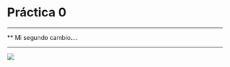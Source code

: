 # Práctica 0

***********************
**  Mi segundo cambio....
*************************

![](Ejercicio2-img1.gif)